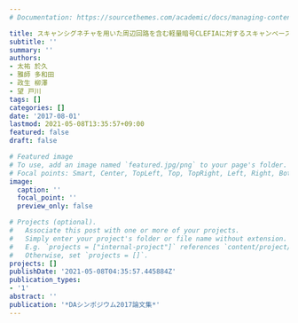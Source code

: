 ```yaml
---
# Documentation: https://sourcethemes.com/academic/docs/managing-content/

title: スキャンシグネチャを用いた周辺回路を含む軽量暗号CLEFIAに対するスキャンベース攻撃
subtitle: ''
summary: ''
authors:
- 太祐 於久
- 雅師 多和田
- 政生 柳澤
- 望 戸川
tags: []
categories: []
date: '2017-08-01'
lastmod: 2021-05-08T13:35:57+09:00
featured: false
draft: false

# Featured image
# To use, add an image named `featured.jpg/png` to your page's folder.
# Focal points: Smart, Center, TopLeft, Top, TopRight, Left, Right, BottomLeft, Bottom, BottomRight.
image:
  caption: ''
  focal_point: ''
  preview_only: false

# Projects (optional).
#   Associate this post with one or more of your projects.
#   Simply enter your project's folder or file name without extension.
#   E.g. `projects = ["internal-project"]` references `content/project/deep-learning/index.md`.
#   Otherwise, set `projects = []`.
projects: []
publishDate: '2021-05-08T04:35:57.445884Z'
publication_types:
- '1'
abstract: ''
publication: '*DAシンポジウム2017論文集*'
---
```

